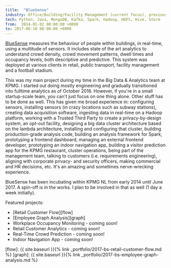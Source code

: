 ```yaml
---
title:  "BlueSense"
industry: Office/Building/Facility Management (current focus), previous projects in Retail, Public Transport, Events (soccer, music, trade fairs)
tech: Python, Java, MongoDB, Kafka, Spark, Hadoop, HDFS, Hive, Storm
from:  2014-01-02 00:00:00 +0000
to: 2017-06-10 00:00:00 +0000
---
```

[BlueSense][bs-website] measures the behaviour of people within buildings, in real-time, using a multitude of sensors. It includes state of the art analytics to understand crowd density, crowd movement patterns, dwell times and occupancy levels, both descriptive and predictive. This system was deployed at various clients in retail, public transport, facility management and a football stadium.

This was my main project during my time in the Big Data & Analytics team at KPMG. I started out doing mostly engineering and gradually transitioned into fulltime analytics as of October 2016. However, if you're in a small startup-scale team, you can't just focus on one thing alone. Other stuff has to be done as well. This has given me broad experience in: configuring sensors, installing sensors (in crazy locations such as subway stations), creating data acquisition software, ingesting data in real-time on a Hadoop platform, working with a Trusted Third Party to create a privacy-by-design system, an opt-out facility, designing a big data cluster architecture based on the lambda architecture, installing and configuring that cluster, building production-grade analysis code, building an analysis framework for Spark, prototyping a frontend dashboard, managing an external frontend developer, prototyping an indoor navigation app, building a visitor prediction app for the KPMG restaurant, cluster operations, being part of the management team, talking to customers (i.e. requirements engineering), aligning with corporate privacy- and security officers, making commercial and HR decisions, etc. It's an amazing and sometimes nerve-wrecking experience.

BlueSense has been incubating within KPMG NL from early 2014 until June 2017. A spin-off is in the works. I plan to be involved in that as well (1 day a week initially).

Featured projects:

- [Retail Customer Flow][flow]
- [Employee Graph Analysis][graph]
- Workplace Occupancy Monitoring - coming soon!
- Retail Customer Analytics - coming soon!
- Real-Time Crowd Prediction - coming soon!
- Indoor Navigation App - coming soon!

[bs-website]: http://bluesense.io
[flow]: {{ site.baseurl }}{% link _portfolio/2017-bs-retail-customer-flow.md %}
[graph]: {{ site.baseurl }}{% link _portfolio/2017-bs-employee-graph-analysis.md %}
